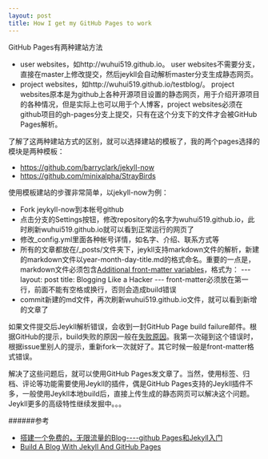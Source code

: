 ```yaml
---
layout: post
title: How I get my GitHub Pages to work
---
```

GitHub Pages有两种建站方法
- user websites，如http://wuhui519.github.io。 user websites不需要分支，直接在master上修改提交，然后jeykll会自动解析master分支生成静态网页。
- project websites，如http://wuhui519.github.io/testblog/。 project websites原本是为github上各种开源项目设置的静态网页，用于介绍开源项目的各种情况，但是实际上也可以用于个人博客，project websites必须在github项目的gh-pages分支上提交，只有在这个分支下的文件才会被GitHub Pages解析。

了解了这两种建站方式的区别，就可以选择建站的模板了，我的两个pages选择的模块是两种模板：
- https://github.com/barryclark/jekyll-now
- https://github.com/minixalpha/StrayBirds

使用模板建站的步骤非常简单，以jekyll-now为例：
- Fork jeykyll-now到本帐号github
- 点击分支的Settings按钮，修改repository的名字为wuhui519.github.io，此时刷新wuhui519.github.io就可以看到正常运行的网页了
- 修改_config.yml里面各种帐号详情，如名字、介绍、联系方式等
- 所有的文章都放在/_posts/文件夹下，jeykll支持markdown文件的解析，新建的markdown文件以year-month-day-title.md的格式命名。重要的一点是，markdown文件必须包含[Additional front-matter variables](http://jekyllrb.com/docs/frontmatter/)，格式为：
\---
layout: post
title: Blogging Like a Hacker
\---
front-matter必须放在第一行，前面不能有空格或换行，否则会造成build错误
- commit新建的md文件，再次刷新wuhui519.github.io文件，就可以看到新增的文章了


如果文件提交后Jeykll解析错误，会收到一封GitHub Page build failure邮件。根据GitHub的提示，build失败的原因一般在[失败原因](https://help.github.com/articles/troubleshooting-github-pages-build-failures)。我第一次碰到这个错误时，根据issue里别人的提示，重新fork一次就好了。其它时候一般是front-matter格式错误。

解决了这些问题后，就可以使用GitHub Pages发文章了。当然，使用标签、归档、评论等功能需要使用Jeykll的插件，偶是GitHub Pages支持的Jeykll插件不多，一般使用Jeykll本地build后，直接上传生成的静态网页可以解决这个问题。Jeykll更多的高级特性继续发掘中。。。

######参考
- [搭建一个免费的，无限流量的Blog----github Pages和Jekyll入门](http://www.ruanyifeng.com/blog/2012/08/blogging_with_jekyll.html)
- [Build A Blog With Jekyll And GitHub Pages](http://www.smashingmagazine.com/2014/08/01/build-blog-jekyll-github-pages/)
